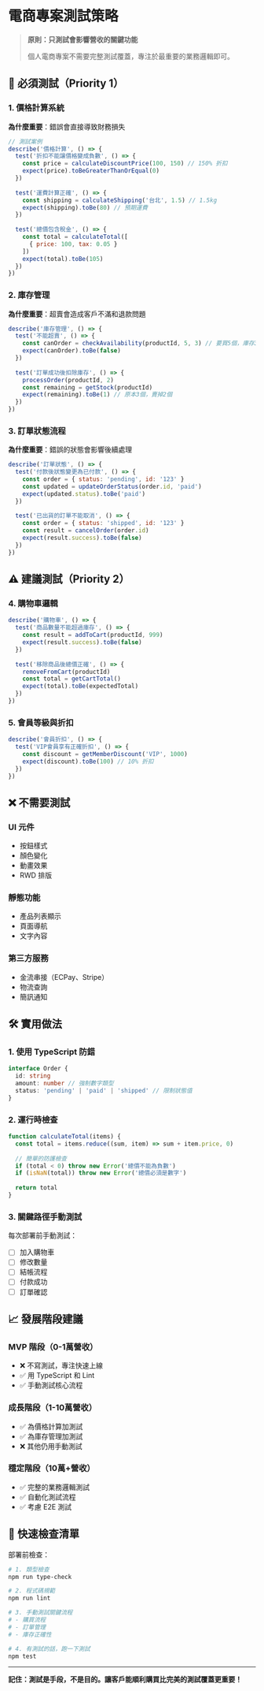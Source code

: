 # 電商專案測試策略

> **原則：只測試會影響營收的關鍵功能**
> 
> 個人電商專案不需要完整測試覆蓋，專注於最重要的業務邏輯即可。

## 🚨 必須測試（Priority 1）

### 1. 價格計算系統
**為什麼重要**：錯誤會直接導致財務損失

```javascript
// 測試案例
describe('價格計算', () => {
  test('折扣不能讓價格變成負數', () => {
    const price = calculateDiscountPrice(100, 150) // 150% 折扣
    expect(price).toBeGreaterThanOrEqual(0)
  })
  
  test('運費計算正確', () => {
    const shipping = calculateShipping('台北', 1.5) // 1.5kg
    expect(shipping).toBe(80) // 預期運費
  })
  
  test('總價包含稅金', () => {
    const total = calculateTotal([
      { price: 100, tax: 0.05 }
    ])
    expect(total).toBe(105)
  })
})
```

### 2. 庫存管理
**為什麼重要**：超賣會造成客戶不滿和退款問題

```javascript
describe('庫存管理', () => {
  test('不能超賣', () => {
    const canOrder = checkAvailability(productId, 5, 3) // 要買5個，庫存3個
    expect(canOrder).toBe(false)
  })
  
  test('訂單成功後扣除庫存', () => {
    processOrder(productId, 2)
    const remaining = getStock(productId)
    expect(remaining).toBe(1) // 原本3個，賣掉2個
  })
})
```

### 3. 訂單狀態流程
**為什麼重要**：錯誤的狀態會影響後續處理

```javascript
describe('訂單狀態', () => {
  test('付款後狀態變更為已付款', () => {
    const order = { status: 'pending', id: '123' }
    const updated = updateOrderStatus(order.id, 'paid')
    expect(updated.status).toBe('paid')
  })
  
  test('已出貨的訂單不能取消', () => {
    const order = { status: 'shipped', id: '123' }
    const result = cancelOrder(order.id)
    expect(result.success).toBe(false)
  })
})
```

## ⚠️ 建議測試（Priority 2）

### 4. 購物車邏輯
```javascript
describe('購物車', () => {
  test('商品數量不能超過庫存', () => {
    const result = addToCart(productId, 999)
    expect(result.success).toBe(false)
  })
  
  test('移除商品後總價正確', () => {
    removeFromCart(productId)
    const total = getCartTotal()
    expect(total).toBe(expectedTotal)
  })
})
```

### 5. 會員等級與折扣
```javascript
describe('會員折扣', () => {
  test('VIP會員享有正確折扣', () => {
    const discount = getMemberDiscount('VIP', 1000)
    expect(discount).toBe(100) // 10% 折扣
  })
})
```

## ❌ 不需要測試

### UI 元件
- 按鈕樣式
- 顏色變化
- 動畫效果
- RWD 排版

### 靜態功能
- 產品列表顯示
- 頁面導航
- 文字內容

### 第三方服務
- 金流串接（ECPay、Stripe）
- 物流查詢
- 簡訊通知

## 🛠️ 實用做法

### 1. 使用 TypeScript 防錯
```typescript
interface Order {
  id: string
  amount: number // 強制數字類型
  status: 'pending' | 'paid' | 'shipped' // 限制狀態值
}
```

### 2. 運行時檢查
```javascript
function calculateTotal(items) {
  const total = items.reduce((sum, item) => sum + item.price, 0)
  
  // 簡單的防護檢查
  if (total < 0) throw new Error('總價不能為負數')
  if (isNaN(total)) throw new Error('總價必須是數字')
  
  return total
}
```

### 3. 關鍵路徑手動測試
每次部署前手動測試：
- [ ] 加入購物車
- [ ] 修改數量
- [ ] 結帳流程
- [ ] 付款成功
- [ ] 訂單確認

## 📈 發展階段建議

### MVP 階段（0-1萬營收）
- ❌ 不寫測試，專注快速上線
- ✅ 用 TypeScript 和 Lint
- ✅ 手動測試核心流程

### 成長階段（1-10萬營收）
- ✅ 為價格計算加測試
- ✅ 為庫存管理加測試
- ❌ 其他仍用手動測試

### 穩定階段（10萬+營收）
- ✅ 完整的業務邏輯測試
- ✅ 自動化測試流程
- ✅ 考慮 E2E 測試

## 🎯 快速檢查清單

部署前檢查：
```bash
# 1. 類型檢查
npm run type-check

# 2. 程式碼規範
npm run lint

# 3. 手動測試關鍵流程
# - 購買流程
# - 訂單管理
# - 庫存正確性

# 4. 有測試的話，跑一下測試
npm test
```

---

**記住：測試是手段，不是目的。讓客戶能順利購買比完美的測試覆蓋更重要！**